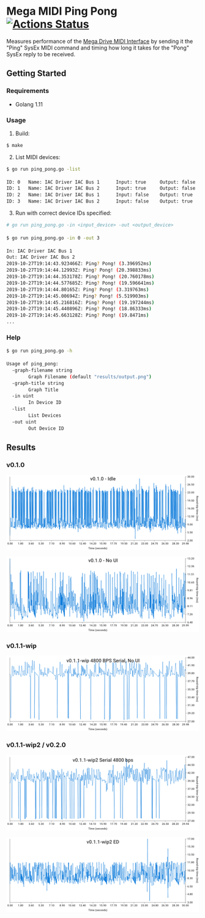 # Mega MIDI Ping Pong [![Actions Status](https://github.com/rhargreaves/mega-midi-ping-pong/workflows/Test/badge.svg)](https://github.com/rhargreaves/mega-midi-ping-pong/actions)

Measures performance of the [Mega Drive MIDI Interface](https://github.com/rhargreaves/mega-drive-midi-interface) by sending it the "Ping" SysEx MIDI command and timing how long it takes for the "Pong" SysEx reply to be received.

## Getting Started

### Requirements

- Golang 1.11

### Usage

1. Build:

```sh
$ make
```

2. List MIDI devices:

```sh
$ go run ping_pong.go -list

ID: 0   Name: IAC Driver IAC Bus 1      Input: true     Output: false
ID: 1   Name: IAC Driver IAC Bus 2      Input: true     Output: false
ID: 2   Name: IAC Driver IAC Bus 1      Input: false    Output: true
ID: 3   Name: IAC Driver IAC Bus 2      Input: false    Output: true
```

3. Run with correct device IDs specified:

```sh
# go run ping_pong.go -in <input_device> -out <output_device>

$ go run ping_pong.go -in 0 -out 3

In: IAC Driver IAC Bus 1
Out: IAC Driver IAC Bus 2
2019-10-27T19:14:43.923466Z: Ping? Pong! (3.396952ms)
2019-10-27T19:14:44.12993Z: Ping? Pong! (20.398833ms)
2019-10-27T19:14:44.353178Z: Ping? Pong! (20.760178ms)
2019-10-27T19:14:44.577685Z: Ping? Pong! (19.596641ms)
2019-10-27T19:14:44.80165Z: Ping? Pong! (3.319763ms)
2019-10-27T19:14:45.00694Z: Ping? Pong! (5.519903ms)
2019-10-27T19:14:45.216816Z: Ping? Pong! (19.197244ms)
2019-10-27T19:14:45.440896Z: Ping? Pong! (18.86333ms)
2019-10-27T19:14:45.663128Z: Ping? Pong! (19.8471ms)
...
```

### Help

```sh
$ go run ping_pong.go -h

Usage of ping_pong:
  -graph-filename string
        Graph Filename (default "results/output.png")
  -graph-title string
        Graph Title
  -in uint
        In Device ID
  -list
        List Devices
  -out uint
        Out Device ID
```

## Results

### v0.1.0

![v0.1.0 - Idle](results/v0.1.0/idle.png)

![v0.1.0 - Idle, No UI](results/v0.1.0/no_ui.png)

### v0.1.1-wip

![v0.1.1-wip - Idle, 4800 BPS Serial, No UI](results/v0.1.1-wip/4800_no_ui.png)

### v0.1.1-wip2 / v0.2.0

![v0.1.1-wip2 - Idle, 4800 BPS Serial](results/v0.1.1-wip2/SER-4800-ui.png)

![v0.1.1-wip2 - Idle, EverDrive USB](results/v0.1.1-wip2/ED-ui.png)

